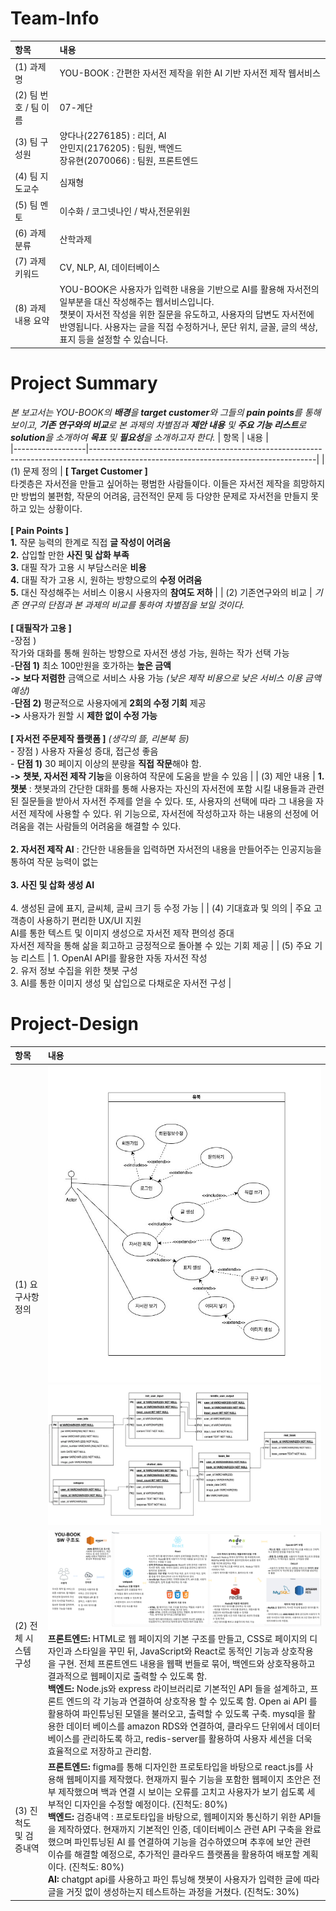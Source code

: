 # Team-Info

| 항목               | 내용                                                                                                                                  |
|:-------------------|:--------------------------------------------------------------------------------------------------------------------------------------|
| (1) 과제명         | YOU-BOOK : 간편한 자서전 제작을 위한 AI 기반 자서전 제작 웹서비스                                                                      |
| (2) 팀 번호 / 팀 이름 | 07-계단                                                                                                                              |
| (3) 팀 구성원       | 양다나(2276185) : 리더, AI <br> 안민지(2176205) : 팀원, 백엔드 <br> 장유현(2070066) : 팀원, 프론트엔드                                   |
| (4) 팀 지도교수     | 심재형                                                                                                                                |
| (5) 팀 멘토         | 이수화 / 코그넷나인 / 박사,전문위원                                                                                                    |
| (6) 과제 분류       | 산학과제                                                                                                                              |
| (7) 과제 키워드     | CV, NLP, AI, 데이터베이스                                                                                                             |
| (8) 과제 내용 요약  | YOU-BOOK은 사용자가 입력한 내용을 기반으로 AI를 활용해 자서전의 일부분을 대신 작성해주는 웹서비스입니다. <br> 챗봇이 자서전 작성을 위한 질문을 유도하고, 사용자의 답변도 자서전에 반영됩니다. 사용자는 글을 직접 수정하거나, 문단 위치, 글꼴, 글의 색상, 표지 등을 설정할 수 있습니다. |

# Project Summary

 *본 보고서는 YOU-BOOK의 **배경**을 **target customer**와 그들의 **pain points**를 통해 보이고, **기존 연구와의 비교**로 본 과제의 차별점과 **제안 내용** 및 **주요 기능 리스트**로 **solution**을 소개하여 **목표** 및 **필요성**을 소개하고자 한다.* 
| 항목             | 내용                                                                                                                               |  
|------------------|--------------------------------------------------------------------------------------------------------------------------------------|
| (1) 문제 정의     | **[ Target Customer ]**  <br>타겟층은 자서전을 만들고 싶어하는 평범한 사람들이다. 이들은 자서전 제작을 희망하지만 방법의 불편함, 작문의 어려움, 금전적인 문제 등 다양한 문제로 자서전을 만들지 못하고 있는 상황이다. <br><br> **[ Pain Points ]**  <br> **1.** 작문 능력의 한계로 직접 **글 작성이 어려움** <br> **2.** 삽입할 만한 **사진 및 삽화 부족** <br> **3.** 대필 작가 고용 시 부담스러운 **비용** <br> **4.** 대필 작가 고용 시, 원하는 방향으로의 **수정 어려움** <br> **5.** 대신 작성해주는 서비스 이용시 사용자의 **참여도 저하** |
| (2) 기존연구와의 비교 | *기존 연구의 단점과 본 과제의 비교를 통하여 차별점을 보일 것이다.* <br><br> **[ 대필작가 고용 ]** <br> -장점 ) <br> 작가와 대화를 통해 원하는 방향으로 자서전 생성 가능, 원하는 작가 선택 가능 <br> -**단점 1)**  최소 100만원을 호가하는 **높은 금액** <br> **->** **보다 저렴한** 금액으로 서비스 사용 가능 *(낮은 제작 비용으로 낮은 서비스 이용 금액 예상)*<br>  -**단점 2)** 평균적으로 사용자에게 **2회의 수정 기회** 제공    <br> **->** 사용자가 원할 시 **제한 없이 수정 가능**<br><br> **[ 자서전 주문제작 플랫폼 ]** *(생각의 뜰, 리본북 등)* <br> - 장점 ) 사용자 자율성 증대, 접근성 좋음 <br> - **단점 1)** 30 페이지 이상의 분량을 **직접 작문**해야 함. <br> **->** **챗봇, 자서전 제작 기능**을 이용하여 작문에 도움을 받을 수 있음 |
| (3) 제안 내용     | **1. 챗봇** : 챗봇과의 간단한 대화를 통해 사용자는 자신의 자서전에 포함 시킬 내용들과 관련된 질문들을 받아서 자서전 주제를 얻을 수 있다. 또, 사용자의 선택에 따라 그 내용을 자서전 제작에 사용할 수 있다. 위 기능으로, 자서전에 작성하고자 하는 내용의 선정에 어려움을 겪는 사람들의 어려움을 해결할 수 있다.  <br><br> **2. 자서전 제작 AI** : 간단한 내용들을 입력하면 자서전의 내용을 만들어주는 인공지능을 통하여 작문 능력이 없는 <br> <br> **3. 사진 및 삽화 생성 AI**<br>  <br> 4. 생성된 글에 표지, 글씨체, 글씨 크기 등 수정 가능 |
| (4) 기대효과 및 의의 | 주요 고객층이 사용하기 편리한 UX/UI 지원 <br> AI를 통한 텍스트 및 이미지 생성으로 자서전 제작 편의성 증대 <br> 자서전 제작을 통해 삶을 회고하고 긍정적으로 돌아볼 수 있는 기회 제공 |
| (5) 주요 기능 리스트 | 1. OpenAI API를 활용한 자동 자서전 작성 <br> 2. 유저 정보 수집을 위한 챗봇 구성 <br> 3. AI를 통한 이미지 생성 및 삽입으로 다채로운 자서전 구성 |


# Project-Design

| 항목                | 내용                                                                                                                                                                                                                                                   |
|:--------------------|:-------------------------------------------------------------------------------------------------------------------------------------------------------------------------------------------------------------------------------------------------------|
| (1) 요구사항 정의    | ![요구사항 정의](https://github.com/jangyouhyun/Stairs/blob/main/%E1%84%8C%E1%85%A9%E1%86%AF%E1%84%91%E1%85%B3%20%E1%84%8B%E1%85%B2%E1%84%89%E1%85%B3%E1%84%8F%E1%85%A6%E1%84%8B%E1%85%B5%E1%84%89%E1%85%B3%20%E1%84%83%E1%85%A1%E1%84%8B%E1%85%B5%E1%84%8B%E1%85%A5%E1%84%80%E1%85%B3%E1%84%85%E1%85%A2%E1%86%B7%20(1).jpg?raw=true) <br> ![요구사항 정의 2](https://github.com/jangyouhyun/Stairs/blob/main/IMG_2110.JPG.png?raw=true) |
| (2) 전체 시스템 구성 | ![시스템 구성](https://github.com/jangyouhyun/Stairs/blob/main/%E1%84%8C%E1%85%A6%E1%84%86%E1%85%A9%E1%86%A8%20%E1%84%8B%E1%85%A5%E1%86%B9%E1%84%82%E1%85%B3%E1%86%AB%20%E1%84%83%E1%85%A1%E1%84%8B%E1%85%B5%E1%84%8B%E1%85%A5%E1%84%80%E1%85%B3%E1%84%85%E1%85%A2%E1%86%B7.jpg?raw=true) <br> **프론트엔드:** HTML로 웹 페이지의 기본 구조를 만들고, CSS로 페이지의 디자인과 스타일을 꾸민 뒤, JavaScript와 React로 동적인 기능과 상호작용을 구현. 전체 프론트엔드 내용을 웹팩 번들로 묶어, 백엔드와 상호작용하고 결과적으로 웹페이지로 출력할 수 있도록 함.  <br> **백엔드:** Node.js와 express 라이브러리로 기본적인 API 들을 설계하고, 프론트 엔드의 각 기능과 연결하여 상호작용 할 수 있도록 함. Open ai API 를 활용하여 파인튜닝된 모델을 불러오고, 출력할 수 있도록 구축. mysql을 활용한 데이터 베이스를 amazon RDS와 연결하여, 클라우드 단위에서 데이터베이스를 관리하도록 하고, redis-server를 활용하여 사용자 세션을 더욱 효율적으로 저장하고 관리함.  |
| (3) 진척도 및 검증내역 | **프론트엔드:** figma를 통해 디자인한 프로토타입을 바탕으로 react.js를 사용해 웹페이지를 제작했다. 현재까지 필수 기능을 포함한 웹페이지 초안은 전부 제작했으며 백과 연결 시 보이는 오류를 고치고 사용자가 보기 쉽도록 세부적인 디자인을 수정할 예정이다. (진척도: 80%) <br> **백엔드:** 검증내역 : 프로토타입을 바탕으로, 웹페이지와 통신하기 위한 API들을 제작하였다. 현재까지 기본적인 인증, 데이터베이스 관련 API 구축을 완료했으며 파인튜닝된 AI 를 연결하여 기능을 검수하였으며 추후에 보안 관련 이슈를 해결할 예정으로, 추가적인 클라우드 플랫폼을 활용하여 배포할 계획이다. (진척도: 80%) <br> **AI:** chatgpt api를 사용하고 파인 튜닝해 챗봇이 사용자가 입력한 글에 따라 글을 거짓 없이 생성하는지 테스트하는 과정을 거쳤다. (진척도: 30%) |
